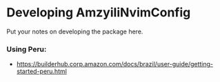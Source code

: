 # Developing AmzyiliNvimConfig

Put your notes on developing the package here.

### Using Peru:

* https://builderhub.corp.amazon.com/docs/brazil/user-guide/getting-started-peru.html


